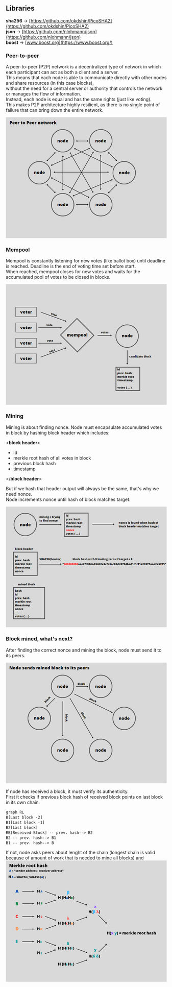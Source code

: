 ## Libraries

**sha256** → [https://github.com/okdshin/PicoSHA2](https://github.com/okdshin/PicoSHA2)   
**json** → [https://github.com/nlohmann/json](https://github.com/nlohmann/json)   
**boost** → [www.boost.org](https://www.boost.org/)   

### Peer-to-peer   
A peer-to-peer (P2P) network is a decentralized type of network in which each participant can act as both a client and a server.   
This means that each node is able to communicate directly with other nodes and share resources (in this case blocks),   
without the need for a central server or authority that controls the network or manages the flow of information.      
Instead, each node is equal and has the same rights (just like voting).  
This makes P2P architecture highly resilient, as there is no single point of failure that can bring down the entire network.   
   
![p2p](img/p2p.PNG)   
   
### Mempool
Mempool is constantly listening for new votes (like ballot box) until deadline is reached. Deadline is the end of voting time set before start.    
When reached, mempool closes for new votes and waits for the accumulated pool of votes to be closed in blocks.   
   
![mempool](img/mempool.PNG)   
    
### Mining
Mining is about finding nonce. Node must encapsulate accumulated votes in block by hashing block header which includes:   
    
<**block header**>   
- id
- merkle root hash of all votes in block
- previous block hash
- timestamp

</**block header**>    
    
But if we hash that header output will always be the same, that's why we need nonce.     
Node increments nonce until hash of block matches target.     

    
![mining](img/mining.PNG)   
   
### Block mined, what's next?   
After finding the correct nonce and mining the block, node must send it to its peers.   
   
![sendBlock](img/sendingBlock.PNG)   
   
If node has received a block, it must verify its authenticity.    
First it checks if previous block hash of received block points on last block in its own chain.

```mermaid
graph RL
B[Last block -2]
B1[Last block -1]
B2[Last block]
RB[Received Block] -- prev. hash--> B2
B2 -- prev. hash--> B1
B1 -- prev. hash--> B
```
   
If not, node asks peers about lenght of the chain (longest chain is valid because of amount of work that is needed to mine all blocks) and 
![sendBlock](img/merkleRootHash.PNG)   
